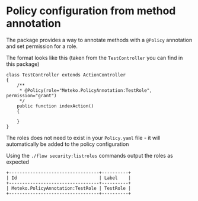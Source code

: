 # Policy configuration from method annotation

The package provides a way to annotate methods with a `@Policy` annotation and set permission for a role.

The format looks like this (taken from the `TestController` you can find in this package)

```
class TestController extends ActionController
{
    /**
     * @Policy(role="Meteko.PolicyAnnotation:TestRole", permission="grant")
     */
    public function indexAction()
    {

    }
}
```

The roles does not need to exist in your `Policy.yaml` file - it will automatically be added to the policy configuration

Using the `./flow security:listroles` commands output the roles as expected

```
+----------------------------------+----------+
| Id                               | Label    |
+----------------------------------+----------+
| Meteko.PolicyAnnotation:TestRole | TestRole |
+----------------------------------+----------+
```